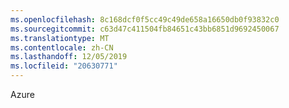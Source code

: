 ```yaml
---
ms.openlocfilehash: 8c168dcf0f5cc49c49de658a16650db0f93832c0
ms.sourcegitcommit: c63d47c411504fb84651c43bb6851d9692450067
ms.translationtype: MT
ms.contentlocale: zh-CN
ms.lasthandoff: 12/05/2019
ms.locfileid: "20630771"
---
```

<Token xmlns:xlink="http://www.w3.org/1999/xlink">Azure</Token>